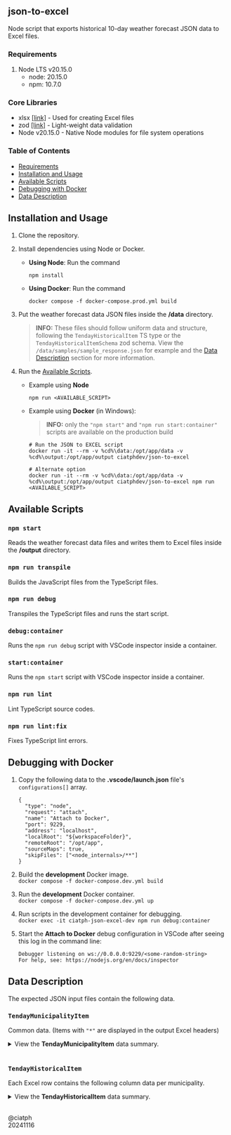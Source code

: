 ## json-to-excel

Node script that exports historical 10-day weather forecast JSON data to Excel files.

### Requirements

1. Node LTS v20.15.0
   - node: 20.15.0
   - npm: 10.7.0

### Core Libraries

- xlsx [[link]](https://cdn.sheetjs.com) - Used for creating Excel files
- zod [[link]](https://www.npmjs.com/package/zod) - Light-weight data validation
- Node v20.15.0 - Native Node modules for file system operations

### Table of Contents

- [Requirements](#requirements)
- [Installation and Usage](#installation-and-usage)
- [Available Scripts](#available-scripts)
- [Debugging with Docker](#debugging-with-docker)
- [Data Description](#data-description)

## Installation and Usage

1. Clone the repository.

2. Install dependencies using Node or Docker.<br>
   - **Using Node**: Run the command<br>
      ```
      npm install
      ```
   - **Using Docker**: Run the command<br>
      ```
      docker compose -f docker-compose.prod.yml build
      ```

3. Put the weather forecast data JSON files inside the **/data** directory.
   > **INFO:** These files should follow uniform data and structure, following the `TendayHistoricalItem` TS type or the `TendayHistoricalItemSchema` zod schema. View the `/data/samples/sample_response.json` for example and the [Data Description](#data-description) section for more information.

4. Run the [Available Scripts](#available-scripts).
   - Example using **Node**
      ```
      npm run <AVAILABLE_SCRIPT>
      ```

   - Example using **Docker** (in Windows):
      > **INFO:** only the `"npm start"` and `"npm run start:container"` scripts are available on the production build

      ```
      # Run the JSON to EXCEL script
      docker run -it --rm -v %cd%\data:/opt/app/data -v %cd%\output:/opt/app/output ciatphdev/json-to-excel

      # Alternate option
      docker run -it --rm -v %cd%\data:/opt/app/data -v %cd%\output:/opt/app/output ciatphdev/json-to-excel npm run <AVAILABLE_SCRIPT>
      ```

## Available Scripts

### `npm start`

Reads the weather forecast data files and writes them to Excel files inside the **/output** directory.

### `npm run transpile`

Builds the JavaScript files from the TypeScript files.

### `npm run debug`

Transpiles the TypeScript files and runs the start script.

### `debug:container`

Runs the `npm run debug` script with VSCode inspector inside a container.

### `start:container`

Runs the `npm start` script with VSCode inspector inside a container.

### `npm run lint`
Lint TypeScript source codes.

### `npm run lint:fix`

Fixes TypeScript lint errors.

## Debugging with Docker

1. Copy the following data to the **.vscode/launch.json** file's `configurations[]` array.

   ```
   {
     "type": "node",
     "request": "attach",
     "name": "Attach to Docker",
     "port": 9229,
     "address": "localhost",
     "localRoot": "${workspaceFolder}",
     "remoteRoot": "/opt/app",
     "sourceMaps": true,
     "skipFiles": ["<node_internals>/**"]
   }
   ```

2. Build the **development** Docker image.<br>
`docker compose -f docker-compose.dev.yml build`

3. Run the **development** Docker container.<br>
`docker compose -f docker-compose.dev.yml up`

4. Run scripts in the development container for debugging.<br>
`docker exec -it ciatph-json-excel-dev npm run debug:container`

5. Start the **Attach to Docker** debug configuration in VSCode after seeing this log in the command line:<br>

   ```
   Debugger listening on ws://0.0.0.0:9229/<some-random-string>
   For help, see: https://nodejs.org/en/docs/inspector
   ```

## Data Description

The expected JSON input files contain the following data.

### `TendayMunicipalityItem`

Common data. (Items with `"*"` are displayed in the output Excel headers)

<details>
<summary>View the <b>TendayMunicipalityItem</b> data summary.</summary>

| ID | Type | Description |
| --- | ---| --- |
| date_archived | number | timestamp - date of archiving the 10-day forecast |
| date_archived_str | string | date string |
| date_created | number | timestamp - date of fetching the 10-day forecast |
| date_created_str* | string | date string |
| date_end | string | ISO date string of the date range's **end date** |
| date_end_str | string | date string |
| date_forecast | string | descriptive PAGASA date string of releasing the 10-day forecast |
| date_forecast_str* | string | date string |
| date_range* | string | free-format PAGASA 10-day validity date range string |
| date_start | string | ISO date string of the date range's **start date** |
| date_start_str | string | date string |
| error | Object | 10-day forecast fetching error logs |
| id* | String | Historical data unique ID |
| municipalities | Object | Key-value pairs whose keys are municipality names and value is an array of 10-day weather forecast data from day 1 - 10 (see **`TendayHistoricalItem`** for more information) |

</details>

<br>

### `TendayHistoricalItem`

Each Excel row contains the following column data per municipality.

<details>
<summary>View the <b>TendayHistoricalItem</b> data summary.</summary>

| ID | Type | Description |
| --- | --- | --- |
| cover | string | cloud cover |
| day | number | day number (one of 1 - 10) |
| day_format | string | String format of the forecast date, minus year |
| day_str | string | YYYY/MM/DD format of the forecast date |
| humidity | number | humidity value |
| municipality | string | municipality name |
| province | string | province name |
| rainfall | string | rainfall text description |
| rainfall_amt_text | string | Descriptive text of rainfall amount linked with the rainfall field. |
| tmax | number | maximum temperature |
| tmean | number | average mean temperature |
| tmin | number | minimum temperature |
| wdirection | string | wind direction text label |
| wspeed | number | wind speed value |

</details>

<br>

@ciatph<br>
20241116
